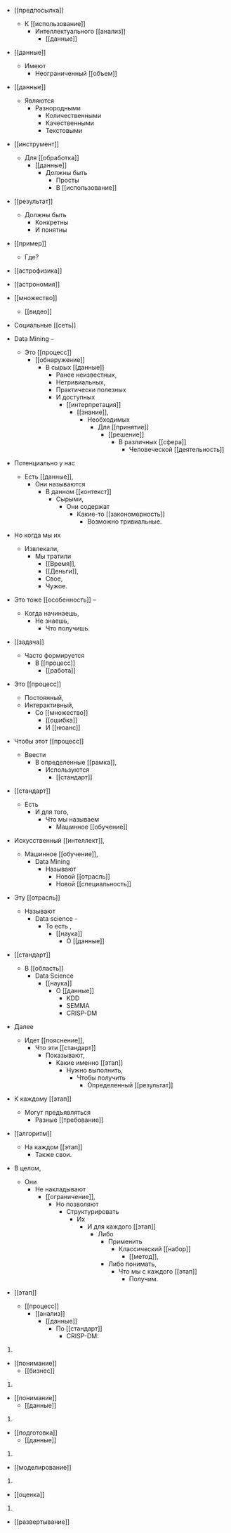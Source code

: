  * [[предпосылка]] 
    * К [[использование]] 
        * Интеллектуального [[анализ]]
            * [[данные]]


 * [[данные]] 
    * Имеют 
        * Неограниченный [[объем]]

 * [[данные]] 
    * Являются 
        * Разнородными 
            * Количественными
            * Качественными
            * Текстовыми

 * [[инструмент]]
    * Для [[обработка]]
        * [[данные]]
            * Должны быть 
                * Просты 
                * В [[использование]]

 * [[результат]]
    * Должны быть 
        * Конкретны 
        * И понятны


 * [[пример]]
    * Где?

 * [[астрофизика]]
 * [[астрономия]]

 * [[множество]] 
    * [[видео]]

 * Социальные [[сеть]]


 * Data Mining – 
    * Это [[процесс]] 
        * [[обнаружение]] 
            * В сырых [[данные]] 
                * Ранее неизвестных, 
                * Нетривиальных, 
                * Практически полезных 
                * И доступных 
                    * [[интерпретация]] 
                        * [[знание]], 
                            * Необходимых 
                                * Для [[принятие]] 
                                    * [[решение]] 
                                        * В различных [[сфера]] 
                                            * Человеческой [[деятельность]]


 * Потенциально у нас 
    * Есть [[данные]], 
        * Они называются 
            * В данном [[контекст]]
                * Сырыми, 
                    * Они содержат 
                        * Какие-то [[закономерность]]
                            * Возможно тривиальные.

 * Но когда мы их 
    * Извлекали, 
        * Мы тратили 
            * [[Время]], 
            * [[Деньги]], 
            * Свое, 
            * Чужое. 
 * Это тоже [[особенность]] – 
    * Когда начинаешь, 
        * Не знаешь, 
            * Что получишь.
                
 * [[задача]] 
    * Часто формируется 
        * В [[процесс]] 
            * [[работа]] 
 * Это [[процесс]] 
    * Постоянный, 
    * Интерактивный, 
        * Со [[множество]]
            * [[ошибка]] 
            * И [[нюанс]]

 * Чтобы этот [[процесс]] 
    * Ввести 
        * В определенные [[рамка]], 
            * Используются 
                * [[стандарт]]


 * [[стандарт]] 
    * Есть 
        * И для того, 
            * Что мы называем 
                * Машинное [[обучение]]


 * Искусственный [[интеллект]], 
    * Машинное [[обучение]], 
        * Data Mining 
            * Называют 
                * Новой [[отрасль]] 
                * Новой [[специальность]]

 * Эту [[отрасль]] 
    * Называют 
        * Data science - 
            * То есть , 
                * [[наука]] 
                    * О [[данные]]


 * [[стандарт]] 
    * В [[область]] 
        * Data Science 
            * [[наука]] 
                * О [[данные]]
                    * KDD
                    * SEMMA
                    * CRISP-DM


 * Далее 
    * Идет [[пояснение]], 
        * Что эти [[стандарт]] 
            * Показывают, 
                * Какие именно [[этап]] 
                    * Нужно выполнить, 
                        * Чтобы получить 
                            * Определенный [[результат]]
 * К каждому [[этап]] 
    * Могут предъявляться 
        * Разные [[требование]] 
 * [[алгоритм]] 
    * На каждом [[этап]]
        * Также свои. 
 * В целом, 
    * Они 
        * Не накладывают 
            * [[ограничение]], 
                * Но позволяют 
                    * Структурировать 
                        * Их 
                            * И для каждого [[этап]]
                                * Либо 
                                    * Применить 
                                        * Классический [[набор]] 
                                            * [[метод]], 
                                    * Либо понимать, 
                                        * Что мы с каждого [[этап]]
                                            * Получим.


 * [[этап]] 
    * [[процесс]]
        * [[анализ]] 
            * [[данные]] 
                * По [[стандарт]]
                    * CRISP-DM:

1. 
 * [[понимание]] 
    * [[бизнес]]
1. 
 * [[понимание]] 
    * [[данные]]
1. 
 * [[подготовка]] 
    * [[данные]]
1. 
 * [[моделирование]]
1. 
 * [[оценка]]
1. 
 * [[развертывание]]

